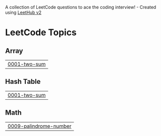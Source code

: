 A collection of LeetCode questions to ace the coding interview! - Created using [LeetHub v2](https://github.com/arunbhardwaj/LeetHub-2.0)
<!---LeetCode Topics Start-->
# LeetCode Topics
## Array
|  |
| ------- |
| [0001-two-sum](https://github.com/nncsvt/Leet-Code-Solution/tree/master/0001-two-sum) |
## Hash Table
|  |
| ------- |
| [0001-two-sum](https://github.com/nncsvt/Leet-Code-Solution/tree/master/0001-two-sum) |
## Math
|  |
| ------- |
| [0009-palindrome-number](https://github.com/nncsvt/Leet-Code-Solution/tree/master/0009-palindrome-number) |
<!---LeetCode Topics End-->